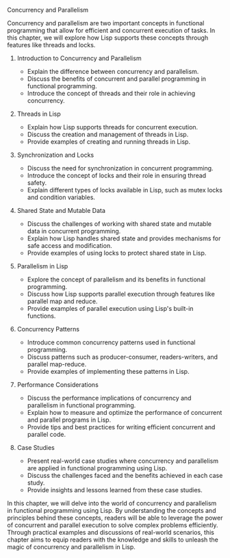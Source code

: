 

Concurrency and Parallelism

Concurrency and parallelism are two important concepts in functional programming that allow for efficient and concurrent execution of tasks. In this chapter, we will explore how Lisp supports these concepts through features like threads and locks.

1. Introduction to Concurrency and Parallelism
   - Explain the difference between concurrency and parallelism.
   - Discuss the benefits of concurrent and parallel programming in functional programming.
   - Introduce the concept of threads and their role in achieving concurrency.

2. Threads in Lisp
   - Explain how Lisp supports threads for concurrent execution.
   - Discuss the creation and management of threads in Lisp.
   - Provide examples of creating and running threads in Lisp.

3. Synchronization and Locks
   - Discuss the need for synchronization in concurrent programming.
   - Introduce the concept of locks and their role in ensuring thread safety.
   - Explain different types of locks available in Lisp, such as mutex locks and condition variables.

4. Shared State and Mutable Data
   - Discuss the challenges of working with shared state and mutable data in concurrent programming.
   - Explain how Lisp handles shared state and provides mechanisms for safe access and modification.
   - Provide examples of using locks to protect shared state in Lisp.

5. Parallelism in Lisp
   - Explore the concept of parallelism and its benefits in functional programming.
   - Discuss how Lisp supports parallel execution through features like parallel map and reduce.
   - Provide examples of parallel execution using Lisp's built-in functions.

6. Concurrency Patterns
   - Introduce common concurrency patterns used in functional programming.
   - Discuss patterns such as producer-consumer, readers-writers, and parallel map-reduce.
   - Provide examples of implementing these patterns in Lisp.

7. Performance Considerations
   - Discuss the performance implications of concurrency and parallelism in functional programming.
   - Explain how to measure and optimize the performance of concurrent and parallel programs in Lisp.
   - Provide tips and best practices for writing efficient concurrent and parallel code.

8. Case Studies
   - Present real-world case studies where concurrency and parallelism are applied in functional programming using Lisp.
   - Discuss the challenges faced and the benefits achieved in each case study.
   - Provide insights and lessons learned from these case studies.

In this chapter, we will delve into the world of concurrency and parallelism in functional programming using Lisp. By understanding the concepts and principles behind these concepts, readers will be able to leverage the power of concurrent and parallel execution to solve complex problems efficiently. Through practical examples and discussions of real-world scenarios, this chapter aims to equip readers with the knowledge and skills to unleash the magic of concurrency and parallelism in Lisp.